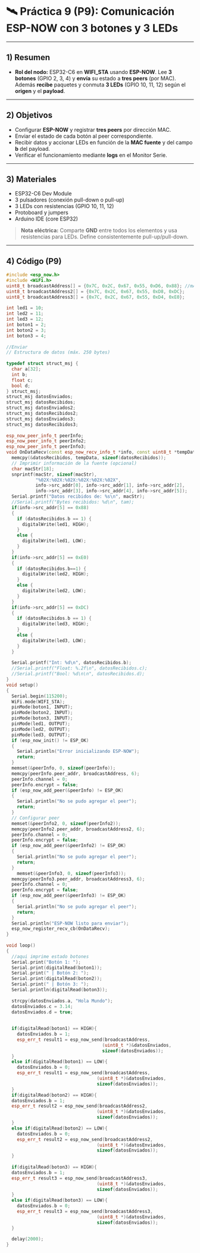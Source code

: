 # 🛰️ Práctica 9 (P9): Comunicación ESP-NOW con 3 botones y 3 LEDs

---

## 1) Resumen
- **Rol del nodo:** ESP32-C6 en **WIFI_STA** usando **ESP-NOW**. Lee **3 botones** (GPIO 2, 3, 4) y **envía** su estado a **tres peers** (por MAC). Además **recibe** paquetes y conmuta **3 LEDs** (GPIO 10, 11, 12) según el **origen** y el **payload**.

---

## 2) Objetivos
- Configurar **ESP-NOW** y registrar **tres peers** por dirección MAC.
- Enviar el estado de cada botón al peer correspondiente.
- Recibir datos y accionar LEDs en función de la **MAC fuente** y del campo **b** del payload.
- Verificar el funcionamiento mediante **logs** en el Monitor Serie.

---

## 3) Materiales
- ESP32-C6 Dev Module  
- 3 pulsadores (conexión pull-down o pull-up)  
- 3 LEDs con resistencias (GPIO 10, 11, 12)  
- Protoboard y jumpers  
- Arduino IDE (core ESP32)

> **Nota eléctrica:** Comparte **GND** entre todos los elementos y usa resistencias para LEDs. Define consistentemente pull-up/pull-down.

---

## 4) Código (P9)

```cpp
#include <esp_now.h>
#include <WiFi.h>
uint8_t broadcastAddress[] = {0x7C, 0x2C, 0x67, 0x55, 0xD6, 0x88}; //mAC ADREES DEL OTRO ESP32
uint8_t broadcastAddress2[] = {0x7C, 0x2C, 0x67, 0x55, 0xD8, 0xDC};
uint8_t broadcastAddress3[] = {0x7C, 0x2C, 0x67, 0x55, 0xD4, 0xE0};
 
int led1 = 10;
int led2 = 11;
int led3 = 12;
int boton1 = 2;
int boton2 = 3;
int boton3 = 4;
 
//Enviar
// Estructura de datos (máx. 250 bytes)
 
typedef struct struct_msj {
  char a[32];
  int b;
  float c;
  bool d;
} struct_msj;
struct_msj datosEnviados;
struct_msj datosRecibidos;
struct_msj datosEnviados2;
struct_msj datosRecibidos2;
struct_msj datosEnviados3;
struct_msj datosRecibidos3;
 
esp_now_peer_info_t peerInfo;
esp_now_peer_info_t peerInfo2;
esp_now_peer_info_t peerInfo3;
void OnDataRecv(const esp_now_recv_info_t *info, const uint8_t *tempData, int tam) {
  memcpy(&datosRecibidos, tempData, sizeof(datosRecibidos));
  // Imprimir información de la fuente (opcional)
  char macStr[18];
  snprintf(macStr, sizeof(macStr),
           "%02X:%02X:%02X:%02X:%02X:%02X",
           info->src_addr[0], info->src_addr[1], info->src_addr[2],
           info->src_addr[3], info->src_addr[4], info->src_addr[5]);
  Serial.printf("Datos recibidos de: %s\n", macStr);
  //Serial.printf("Bytes recibidos: %d\n", tam);
  if(info->src_addr[5] == 0x88)
  {
    if (datosRecibidos.b == 1) {
      digitalWrite(led1, HIGH);
    }
    else {
      digitalWrite(led1, LOW);
    }
  }
  if(info->src_addr[5] == 0xE0)
  {
    if (datosRecibidos.b==1) {
      digitalWrite(led2, HIGH);
    }
    else {
      digitalWrite(led2, LOW);
    }
  }
  if(info->src_addr[5] == 0xDC)
  {
    if (datosRecibidos.b == 1) {
      digitalWrite(led3, HIGH);
    }
    else {
      digitalWrite(led3, LOW);
    }
  }
 
  Serial.printf("Int: %d\n", datosRecibidos.b);
  //Serial.printf("Float: %.2f\n", datosRecibidos.c);
  //Serial.printf("Bool: %d\n\n", datosRecibidos.d);
}
void setup()
{
  Serial.begin(115200);
  WiFi.mode(WIFI_STA);
  pinMode(boton1, INPUT);
  pinMode(boton2, INPUT);
  pinMode(boton3, INPUT);
  pinMode(led1, OUTPUT);
  pinMode(led2, OUTPUT);
  pinMode(led3, OUTPUT);
  if (esp_now_init() != ESP_OK)
  {
    Serial.println("Error inicializando ESP-NOW");
    return;
  }
  memset(&peerInfo, 0, sizeof(peerInfo));
  memcpy(peerInfo.peer_addr, broadcastAddress, 6);
  peerInfo.channel = 0;
  peerInfo.encrypt = false;
  if (esp_now_add_peer(&peerInfo) != ESP_OK)
  {
    Serial.println("No se pudo agregar el peer");
    return;
  }
  // Configurar peer
  memset(&peerInfo2, 0, sizeof(peerInfo2));
  memcpy(peerInfo2.peer_addr, broadcastAddress2, 6);
  peerInfo.channel = 0;
  peerInfo.encrypt = false;
  if (esp_now_add_peer(&peerInfo2) != ESP_OK)
  {
    Serial.println("No se pudo agregar el peer");
    return;
  }
    memset(&peerInfo3, 0, sizeof(peerInfo3));
  memcpy(peerInfo3.peer_addr, broadcastAddress3, 6);
  peerInfo.channel = 0;
  peerInfo.encrypt = false;
  if (esp_now_add_peer(&peerInfo3) != ESP_OK)
  {
    Serial.println("No se pudo agregar el peer");
    return;
  }
  Serial.println("ESP-NOW listo para enviar");
  esp_now_register_recv_cb(OnDataRecv);
}
 
void loop()
{
  //aqui imprime estado botones
  Serial.print("Botón 1: ");
  Serial.print(digitalRead(boton1));
  Serial.print(" | Botón 2: ");
  Serial.print(digitalRead(boton2));
  Serial.print(" | Botón 3: ");
  Serial.println(digitalRead(boton3));
 
  strcpy(datosEnviados.a, "Hola Mundo");
  datosEnviados.c = 3.14;
  datosEnviados.d = true;
 
 
  if(digitalRead(boton1) == HIGH){
    datosEnviados.b = 1;
    esp_err_t result1 = esp_now_send(broadcastAddress,
                                    (uint8_t *)&datosEnviados,
                                    sizeof(datosEnviados));
  }
  else if(digitalRead(boton1) == LOW){
    datosEnviados.b = 0;
    esp_err_t result1 = esp_now_send(broadcastAddress,
                                  (uint8_t *)&datosEnviados,
                                  sizeof(datosEnviados));
  }
  if(digitalRead(boton2) == HIGH){
  datosEnviados.b = 1;
  esp_err_t result2 = esp_now_send(broadcastAddress2,
                                  (uint8_t *)&datosEnviados,
                                  sizeof(datosEnviados));  
  }
  else if(digitalRead(boton2) == LOW){
    datosEnviados.b = 0;
    esp_err_t result2 = esp_now_send(broadcastAddress2,
                                  (uint8_t *)&datosEnviados,
                                  sizeof(datosEnviados));
  }
 
  if(digitalRead(boton3) == HIGH){
  datosEnviados.b = 1;
  esp_err_t result3 = esp_now_send(broadcastAddress3,
                                  (uint8_t *)&datosEnviados,
                                  sizeof(datosEnviados));
  }
  else if(digitalRead(boton3) == LOW){
    datosEnviados.b = 0;
    esp_err_t result3 = esp_now_send(broadcastAddress3,
                                  (uint8_t *)&datosEnviados,
                                  sizeof(datosEnviados));
  }
 
  delay(2000);
}

```
